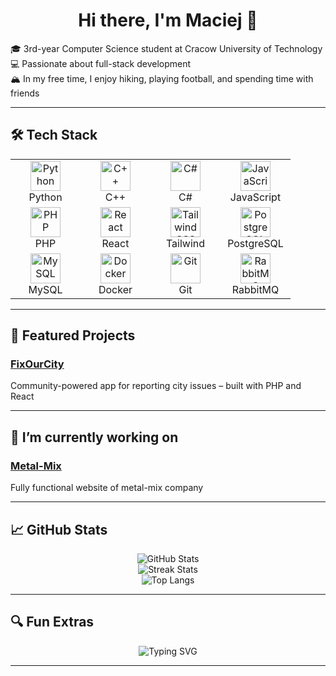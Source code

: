 <h1 align="center">Hi there, I'm Maciej 👋</h1>

<p>
🎓 3rd-year Computer Science student at Cracow University of Technology <br/>
💻 Passionate about full-stack development <br/>
🏔️ In my free time, I enjoy hiking, playing football, and spending time with friends <br/>
</p>

---

## 🛠️ Tech Stack

<table>
  <tr>
    <td align="center" width="96">
      <img src="https://cdn.jsdelivr.net/gh/devicons/devicon/icons/python/python-original.svg" width="48" height="48" alt="Python" />
      <br/>Python
    </td>
    <td align="center" width="96">
      <img src="https://cdn.jsdelivr.net/gh/devicons/devicon/icons/cplusplus/cplusplus-original.svg" width="48" height="48" alt="C++" />
      <br/>C++
    </td>
    <td align="center" width="96">
      <img src="https://cdn.jsdelivr.net/gh/devicons/devicon/icons/csharp/csharp-original.svg" width="48" height="48" alt="C#" />
      <br/>C#
    </td>
    <td align="center" width="96">
      <img src="https://cdn.jsdelivr.net/gh/devicons/devicon/icons/javascript/javascript-original.svg" width="48" height="48" alt="JavaScript" />
      <br/>JavaScript
    </td>
  </tr>
  <tr>
    <td align="center" width="96">
      <img src="https://cdn.jsdelivr.net/gh/devicons/devicon/icons/php/php-original.svg" width="48" height="48" alt="PHP" />
      <br/>PHP
    </td>
    <td align="center" width="96">
      <img src="https://cdn.jsdelivr.net/gh/devicons/devicon/icons/react/react-original.svg" width="48" height="48" alt="React" />
      <br/>React
    </td>
    <td align="center" width="96">
      <img src="https://skillicons.dev/icons?i=tailwind&theme=dark" width="48" height="48" alt="TailwindCSS" />
      <br/>Tailwind
    </td>
    <td align="center" width="96">
      <img src="https://cdn.jsdelivr.net/gh/devicons/devicon/icons/postgresql/postgresql-original.svg" width="48" height="48" alt="PostgreSQL" />
      <br/>PostgreSQL
    </td>
  </tr>
  <tr>
    <td align="center" width="96">
      <img src="https://cdn.jsdelivr.net/gh/devicons/devicon/icons/mysql/mysql-original.svg" width="48" height="48" alt="MySQL" />
      <br/>MySQL
    </td>
    <td align="center" width="96">
      <img src="https://cdn.jsdelivr.net/gh/devicons/devicon/icons/docker/docker-original.svg" width="48" height="48" alt="Docker" />
      <br/>Docker
    </td>
    <td align="center" width="96">
      <img src="https://cdn.jsdelivr.net/gh/devicons/devicon/icons/git/git-original.svg" width="48" height="48" alt="Git" />
      <br/>Git
    </td>
    <td align="center" width="96">
      <img src="https://www.vectorlogo.zone/logos/rabbitmq/rabbitmq-icon.svg" width="48" height="48" alt="RabbitMQ" />
      <br/>RabbitMQ
    </td>
  </tr>
</table>

---

## 🌟 Featured Projects

### [FixOurCity](https://github.com/MaciejMalina/FixOurCity)
Community-powered app for reporting city issues – built with PHP and React

---

## 🔭 I’m currently working on 

### [Metal-Mix](https://github.com/MaciejMalina/Metal-Mix)
Fully functional website of metal-mix company

---

## 📈 GitHub Stats

<p align="center">
  <img src="https://github-readme-stats.vercel.app/api?username=MaciejMalina&show_icons=true&theme=radical" alt="GitHub Stats" />
  <br>
  <img src="https://github-readme-streak-stats.herokuapp.com/?user=MaciejMalina&theme=radical" alt="Streak Stats" />
  <br>
  <img src="https://github-readme-stats.vercel.app/api/top-langs/?username=MaciejMalina&layout=compact&theme=radical" alt="Top Langs" />
</p>

---

## 🔍 Fun Extras

<p align="center">
  <img src="https://readme-typing-svg.demolab.com?font=Fira+Code&duration=2000&pause=1000&color=F7971E&center=true&width=435&lines=Full-stack+developer+in+training;Hiker+%7C+Football+fan+%7C+Code+lover;Currently+building+real-world+projects!" alt="Typing SVG" />
</p>

---
